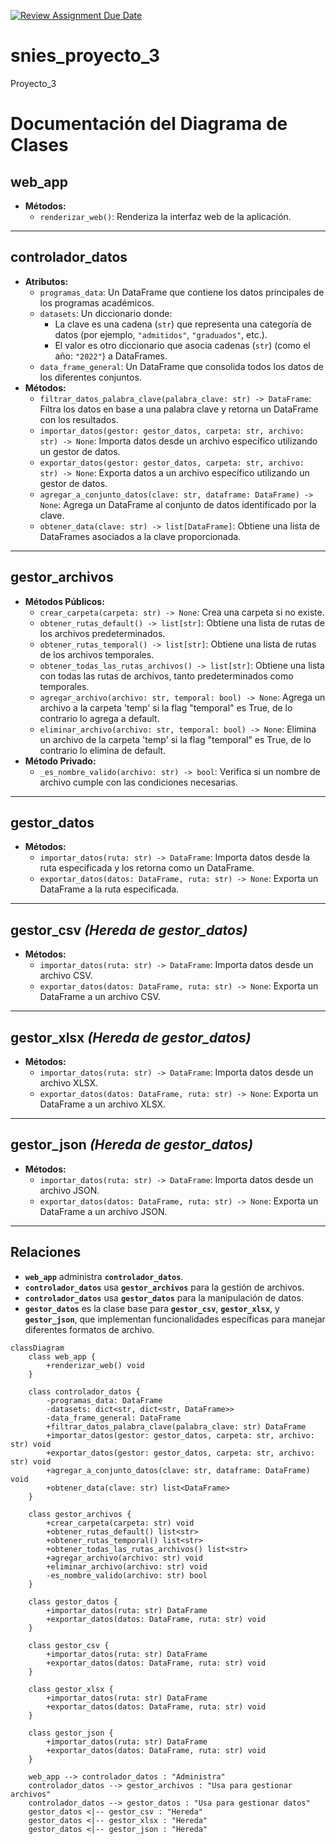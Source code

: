 [![Review Assignment Due Date](https://classroom.github.com/assets/deadline-readme-button-22041afd0340ce965d47ae6ef1cefeee28c7c493a6346c4f15d667ab976d596c.svg)](https://classroom.github.com/a/9bKkctvo)
# snies_proyecto_3
Proyecto_3

# Documentación del Diagrama de Clases

## **web_app**
- **Métodos:**
  - `renderizar_web()`: Renderiza la interfaz web de la aplicación.

---

## **controlador_datos**
- **Atributos:**
  - `programas_data`: Un DataFrame que contiene los datos principales de los programas académicos.
  - `datasets`: Un diccionario donde:
    - La clave es una cadena (`str`) que representa una categoría de datos (por ejemplo, `"admitidos"`, `"graduados"`, etc.).
    - El valor es otro diccionario que asocia cadenas (`str`) (como el año: `"2022"`) a DataFrames.
  - `data_frame_general`: Un DataFrame que consolida todos los datos de los diferentes conjuntos.
- **Métodos:**
  - `filtrar_datos_palabra_clave(palabra_clave: str) -> DataFrame`: Filtra los datos en base a una palabra clave y retorna un DataFrame con los resultados.
  - `importar_datos(gestor: gestor_datos, carpeta: str, archivo: str) -> None`: Importa datos desde un archivo específico utilizando un gestor de datos.
  - `exportar_datos(gestor: gestor_datos, carpeta: str, archivo: str) -> None`: Exporta datos a un archivo específico utilizando un gestor de datos.
  - `agregar_a_conjunto_datos(clave: str, dataframe: DataFrame) -> None`: Agrega un DataFrame al conjunto de datos identificado por la clave.
  - `obtener_data(clave: str) -> list[DataFrame]`: Obtiene una lista de DataFrames asociados a la clave proporcionada.

---

## **gestor_archivos**
- **Métodos Públicos:**
  - `crear_carpeta(carpeta: str) -> None`: Crea una carpeta si no existe.
  - `obtener_rutas_default() -> list[str]`: Obtiene una lista de rutas de los archivos predeterminados.
  - `obtener_rutas_temporal() -> list[str]`: Obtiene una lista de rutas de los archivos temporales.
  - `obtener_todas_las_rutas_archivos() -> list[str]`: Obtiene una lista con todas las rutas de archivos, tanto predeterminados como temporales.
  - `agregar_archivo(archivo: str, temporal: bool) -> None`: Agrega un archivo a la carpeta 'temp' si la flag "temporal" es True, de lo contrario lo agrega a default.
  - `eliminar_archivo(archivo: str, temporal: bool) -> None`: Elimina un archivo de la carpeta 'temp' si la flag "temporal" es True, de lo contrario lo elimina de default.
- **Método Privado:**
  - `_es_nombre_valido(archivo: str) -> bool`: Verifica si un nombre de archivo cumple con las condiciones necesarias.

---

## **gestor_datos**
- **Métodos:**
  - `importar_datos(ruta: str) -> DataFrame`: Importa datos desde la ruta especificada y los retorna como un DataFrame.
  - `exportar_datos(datos: DataFrame, ruta: str) -> None`: Exporta un DataFrame a la ruta especificada.

---

## **gestor_csv** *(Hereda de gestor_datos)*
- **Métodos:**
  - `importar_datos(ruta: str) -> DataFrame`: Importa datos desde un archivo CSV.
  - `exportar_datos(datos: DataFrame, ruta: str) -> None`: Exporta un DataFrame a un archivo CSV.

---

## **gestor_xlsx** *(Hereda de gestor_datos)*
- **Métodos:**
  - `importar_datos(ruta: str) -> DataFrame`: Importa datos desde un archivo XLSX.
  - `exportar_datos(datos: DataFrame, ruta: str) -> None`: Exporta un DataFrame a un archivo XLSX.

---

## **gestor_json** *(Hereda de gestor_datos)*
- **Métodos:**
  - `importar_datos(ruta: str) -> DataFrame`: Importa datos desde un archivo JSON.
  - `exportar_datos(datos: DataFrame, ruta: str) -> None`: Exporta un DataFrame a un archivo JSON.

---

## **Relaciones**
- **`web_app`** administra **`controlador_datos`**.
- **`controlador_datos`** usa **`gestor_archivos`** para la gestión de archivos.
- **`controlador_datos`** usa **`gestor_datos`** para la manipulación de datos.
- **`gestor_datos`** es la clase base para **`gestor_csv`**, **`gestor_xlsx`**, y **`gestor_json`**, que implementan funcionalidades específicas para manejar diferentes formatos de archivo.


```mermaid
classDiagram
    class web_app {
        +renderizar_web() void
    }
    
    class controlador_datos {
        -programas_data: DataFrame
        -datasets: dict<str, dict<str, DataFrame>>  
        -data_frame_general: DataFrame 
        +filtrar_datos_palabra_clave(palabra_clave: str) DataFrame  
        +importar_datos(gestor: gestor_datos, carpeta: str, archivo: str) void
        +exportar_datos(gestor: gestor_datos, carpeta: str, archivo: str) void
        +agregar_a_conjunto_datos(clave: str, dataframe: DataFrame) void
        +obtener_data(clave: str) list<DataFrame>
    }
    
    class gestor_archivos {
        +crear_carpeta(carpeta: str) void
        +obtener_rutas_default() list<str>
        +obtener_rutas_temporal() list<str>
        +obtener_todas_las_rutas_archivos() list<str>
        +agregar_archivo(archivo: str) void
        +eliminar_archivo(archivo: str) void
        -es_nombre_valido(archivo: str) bool
    }
    
    class gestor_datos {
        +importar_datos(ruta: str) DataFrame
        +exportar_datos(datos: DataFrame, ruta: str) void
    }
    
    class gestor_csv {
        +importar_datos(ruta: str) DataFrame
        +exportar_datos(datos: DataFrame, ruta: str) void
    }
    
    class gestor_xlsx {
        +importar_datos(ruta: str) DataFrame
        +exportar_datos(datos: DataFrame, ruta: str) void
    }
    
    class gestor_json {
        +importar_datos(ruta: str) DataFrame
        +exportar_datos(datos: DataFrame, ruta: str) void
    }
    
    web_app --> controlador_datos : "Administra"
    controlador_datos --> gestor_archivos : "Usa para gestionar archivos"
    controlador_datos --> gestor_datos : "Usa para gestionar datos"
    gestor_datos <|-- gestor_csv : "Hereda"
    gestor_datos <|-- gestor_xlsx : "Hereda"
    gestor_datos <|-- gestor_json : "Hereda"


